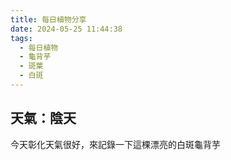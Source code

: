```yaml
---
title: 每日植物分享
date: 2024-05-25 11:44:38
tags: 
  - 每日植物
  - 龜背芋
  - 斑葉
  - 白斑
---
```


## 天氣：陰天
今天彰化天氣很好，來記錄一下這棵漂亮的白斑龜背芋